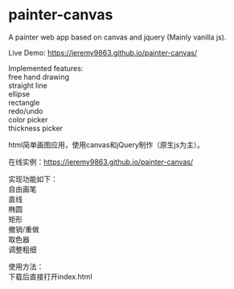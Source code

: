 # painter-canvas

A painter web app based on canvas and jquery (Mainly vanilla js).  
  
Live Demo: https://jeremy9863.github.io/painter-canvas/  
  
Implemented features:  
  free hand drawing  
  straight line  
  ellipse  
  rectangle  
  redo/undo  
  color picker  
  thickness picker  
  
html简单画图应用，使用canvas和jQuery制作（原生js为主）。  

在线实例：https://jeremy9863.github.io/painter-canvas/  
  
实现功能如下：  
  自由画笔  
  直线  
  椭圆  
  矩形  
  撤销/重做  
  取色器  
  调整粗细  
  
使用方法：  
  下载后直接打开index.html  
  
